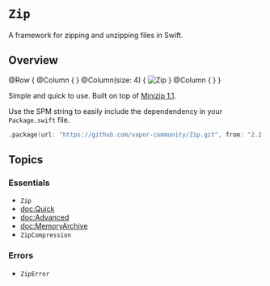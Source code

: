 # ``Zip``

A framework for zipping and unzipping files in Swift.

## Overview

@Row {
    @Column { }
    @Column(size: 4) {
        ![Zip](zip-logo)
    }
    @Column { }
}

Simple and quick to use.
Built on top of [Minizip 1.1](https://github.com/zlib-ng/minizip-ng/tree/1.1).

Use the SPM string to easily include the dependendency in your `Package.swift` file.

```swift
.package(url: "https://github.com/vapor-community/Zip.git", from: "2.2.0")
```

## Topics

### Essentials

- ``Zip``
- <doc:Quick>
- <doc:Advanced>
- <doc:MemoryArchive>
- ``ZipCompression``

### Errors

- ``ZipError``
